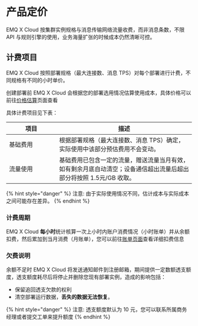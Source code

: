 # 产品定价

EMQ X Cloud 按集群实例规格与消息传输网络流量收费，而非消息条数，不限 API 与规则引擎的使用，业务海量扩张的时候成本仍然清晰可控。



## 计费项目

EMQ X Cloud 按照部署规格（最大连接数、消息 TPS）对每个部署进行计费，不同规格有不同的小时单价。

创建部署前 EMQ X Cloud 会根据您的部署选用情况估算使用成本，具体价格可以前往[价格估算](https://cloud.emqx.io/cn/calculator)页面查看


具体计费项目见下表：

| 项目     | 描述                                                         |
| -------- | ------------------------------------------------------------ |
| <div style="width: 120px"></div>基础费用 | 根据部署规格（最大连接数、消息 TPS）确定，实际使用中该部分预估费用不会变动。 |
| 流量使用 | 基础费用已包含一定的流量，赠送流量当月有效，如有剩余月底自动清空；设备通信超出流量后超出部分将按照 1.5元/GB 收取。 |


{% hint style="danger" %}
注意: 由于实际使用情况不同，估计成本与实际成本之间可能存在差异。
{% endhint %}



### 计费周期

EMQ X Cloud **每小时**统计核算一次上小时内账户消费情况（小时账单）并从余额扣费，然后累加到当月消费（月账单），您可以前往[账单页面](<https://cloud.emqx.io/console/billing/overview>)查看详细扣费信息



### 欠费说明

余额不足时 EMQ X Cloud 将发送通知邮件到注册邮箱，期间提供一定数额透支额度，透支额度耗尽后将停止并删除您现有部署实例，造成的影响包括：

- 保留追回透支欠款的权利
- 清空部署运行数据，**丢失的数据无法恢复**。

{% hint style="danger" %}
注意: 透支额度默认为 10 元，您可以联系所属商务经理或者提交工单来提升额度
{% endhint %}

<!-- ### 计费示例一
TODO 等待添加

### 计费示例二 -->